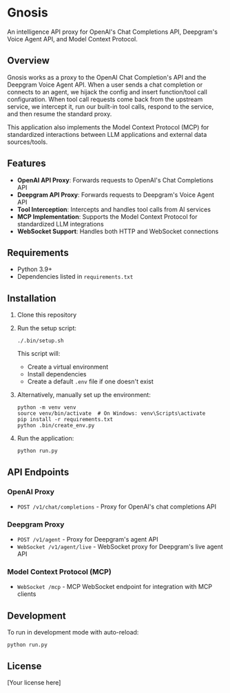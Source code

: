 # Gnosis

An intelligence API proxy for OpenAI's Chat Completions API, Deepgram's Voice Agent API, and Model Context Protocol.

## Overview

Gnosis works as a proxy to the OpenAI Chat Completion's API and the Deepgram Voice Agent API. When a user sends a chat completion or connects to an agent, we hijack the config and insert function/tool call configuration. When tool call requests come back from the upstream service, we intercept it, run our built-in tool calls, respond to the service, and then resume the standard proxy.

This application also implements the Model Context Protocol (MCP) for standardized interactions between LLM applications and external data sources/tools.

## Features

- **OpenAI API Proxy**: Forwards requests to OpenAI's Chat Completions API
- **Deepgram API Proxy**: Forwards requests to Deepgram's Voice Agent API
- **Tool Interception**: Intercepts and handles tool calls from AI services
- **MCP Implementation**: Supports the Model Context Protocol for standardized LLM integrations
- **WebSocket Support**: Handles both HTTP and WebSocket connections

## Requirements

- Python 3.9+
- Dependencies listed in `requirements.txt`

## Installation

1. Clone this repository
2. Run the setup script:
   ```
   ./.bin/setup.sh
   ```
   
   This script will:
   - Create a virtual environment
   - Install dependencies
   - Create a default `.env` file if one doesn't exist

3. Alternatively, manually set up the environment:
   ```
   python -m venv venv
   source venv/bin/activate  # On Windows: venv\Scripts\activate
   pip install -r requirements.txt
   python .bin/create_env.py
   ```

4. Run the application:
   ```
   python run.py
   ```

## API Endpoints

### OpenAI Proxy

- `POST /v1/chat/completions` - Proxy for OpenAI's chat completions API

### Deepgram Proxy

- `POST /v1/agent` - Proxy for Deepgram's agent API
- `WebSocket /v1/agent/live` - WebSocket proxy for Deepgram's live agent API

### Model Context Protocol (MCP)

- `WebSocket /mcp` - MCP WebSocket endpoint for integration with MCP clients

## Development

To run in development mode with auto-reload:

```
python run.py
```

## License

[Your license here] 